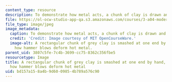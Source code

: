 ```yaml
---
content_type: resource
description: To demonstrate how metal acts, a chunk of clay is drawn and pointed.
file: https://ol-ocw-studio-app-qa.s3.amazonaws.com/courses/3-a04-modern-blacksmithing-and-physical-metallurgy-fall-2008/bd157a158a4b9d6009854b789a576c90_027.jpg
file_type: image/jpeg
image_metadata:
  caption: To demonstrate how metal acts, a chunk of clay is drawn and pointed.
  credit: 'Credit: Image courtesy of MIT OpenCourseWare.'
  image-alt: A rectangular chunk of grey clay is smashed at one end by hand, to demonstrate
    how hammer blows deform hot metal.
parent_uid: 3807c5fe-7c4b-3699-cc75-8362c356fbe5
resourcetype: Image
title: A rectangular chunk of grey clay is smashed at one end by hand, to demonstrate
  how hammer blows deform hot metal
uid: bd157a15-8a4b-9d60-0985-4b789a576c90
---
```


